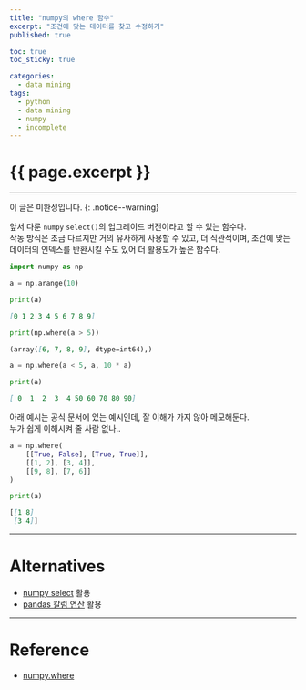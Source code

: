 ```yaml
---
title: "numpy의 where 함수"
excerpt: "조건에 맞는 데이터를 찾고 수정하기"
published: true

toc: true
toc_sticky: true

categories:
  - data mining
tags:
  - python
  - data mining
  - numpy
  - incomplete
---
```

# {{ page.excerpt }}
---
이 글은 미완성입니다.
{: .notice--warning}

앞서 다룬 `numpy` `select()`의 업그레이드 버전이라고 할 수 있는 함수다.  
작동 방식은 조금 다르지만 거의 유사하게 사용할 수 있고, 더 직관적이며, 조건에 맞는 데이터의 인덱스를 반환시킬 수도 있어 더 활용도가 높은 함수다.  

```python
import numpy as np

a = np.arange(10)

print(a)
```

```markdown
[0 1 2 3 4 5 6 7 8 9]
```

```python
print(np.where(a > 5))
```

```markdown
(array([6, 7, 8, 9], dtype=int64),)
```

```python
a = np.where(a < 5, a, 10 * a)

print(a)
```

```markdown
[ 0  1  2  3  4 50 60 70 80 90]
```

아래 예시는 공식 문서에 있는 예시인데, 잘 이해가 가지 않아 메모해둔다.  
누가 쉽게 이해시켜 줄 사람 없나..

```python
a = np.where(
    [[True, False], [True, True]],
    [[1, 2], [3, 4]],
    [[9, 8], [7, 6]]
)

print(a)
```

```markdown
[[1 8]
 [3 4]]
```

---
# Alternatives
- [numpy select](../np_select) 활용
- [pandas 칼럼 연산](../df_col_cal) 활용

---
# Reference
- [numpy.where](https://numpy.org/doc/stable/reference/generated/numpy.where.html)